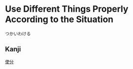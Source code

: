 # Use Different Things Properly According to the Situation
つかいわける

## Kanji
[使](../Kanji/kanji-dict/使.md)[分](../Kanji/kanji-dict/分.md)